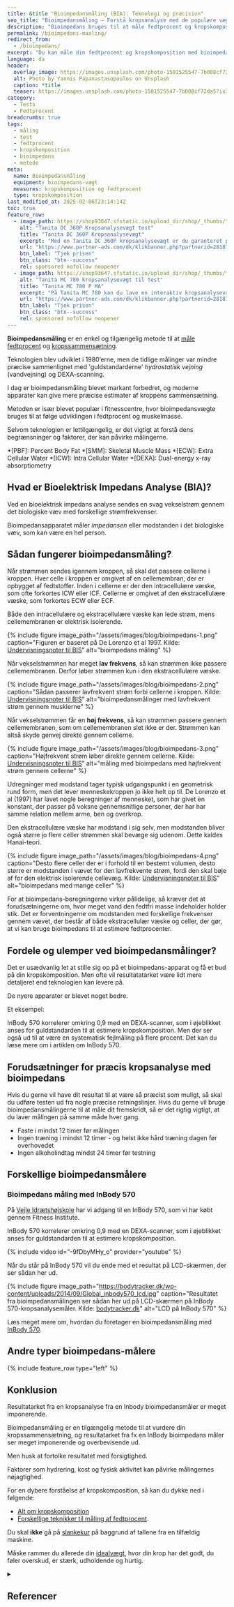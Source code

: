 ```yaml
---
title: &title "Bioimpedansmåling (BIA): Teknologi og præcision"
seo_title: "Bioimpedansmåling – Forstå kropsanalyse med de populære vægte"
description: "Bioimpedans bruges til at måle fedtprocent og kropskomposition. Lær, hvordan kropsanalysen fungerer, og hvilke faktorer der påvirker måleresultaterne."
permalink: /bioimpedans-maaling/
redirect_from:
  - /bioimpedans/
excerpt: "Du kan måle din fedtprocent og kropskomposition med bioimpedans. Nogle af de moderne kropsanalysevægte er pålidelige. Find ud af hvordan og hvornår?"
language: da
header:
  overlay_image: https://images.unsplash.com/photo-1501525547-7b008cf72da5?ixlib=rb-1.2.1&ixid=eyJhcHBfaWQiOjEyMDd9&auto=format&fit=crop&h=630&w=1200&q=60
  alt: Photo by Yannis Papanastasopoulos on Unsplash
  caption: *title
  teaser: https://images.unsplash.com/photo-1501525547-7b008cf72da5?ixlib=rb-1.2.1&ixid=eyJhcHBfaWQiOjEyMDd9&auto=format&fit=crop&h=300&w=400&q=10
category:
  - Tests
  - Fedtprocent
breadcrumbs: true
tags:
  - måling
  - test
  - fedtprocent
  - kropskomposition
  - bioimpedans
  - metode
meta:
  name: Bioimpedansmåling
  equipment: bioimpedans-vægt
  measures: kropskomposition og fedtprocent
  type: kropskomposition
last_modified_at: 2025-02-06T23:14:14Z
toc: true
feature_row:
  - image_path: https://shop93647.sfstatic.io/upload_dir/shop/_thumbs/tanita_dc_360_p_avec_colonne_analyseur_de_masse_co.w774.h774.fill.jpg
    alt: "Tanita DC 360P Kropsanalysevægt test"
    title: "Tanita DC 360P Kropsanalysevægt"
    excerpt: "Med en Tanita DC 360P kropsanalysevægt er du garanteret præcise og nøjagtige resultater. På blot 15 sekunder er det muligt at få en fuld kropsanalyse. Resultaterne vil øjeblikkeligt blive vist på LCD-skærmen, som er nem at læse."
    url: "https://www.partner-ads.com/dk/klikbanner.php?partnerid=28187&bannerid=40368&htmlurl=https://www.fitnessgruppen.dk/shop/84-fedtmaaling/1764-tanita-dc-360p-kropsanalysevaegt/"
    btn_label: "Tjek prisen"
    btn_class: "btn--success"
    rel: sponsored nofollow noopener
  - image_path: https://shop93647.sfstatic.io/upload_dir/shop/_thumbs/tanita-mc.w774.h774.fill.webp
    alt: "Tanita MC 780 kropsanalysevægt til test"
    title: "Tanita MC 780 P MA"
    excerpt: "På Tanita MC 780 kan du lave en interaktiv kropsanalysevægt test. Vægten er let at benytte. Med det todelte display kan du nemt overskue de målte og beregnede data."
    url: "https://www.partner-ads.com/dk/klikbanner.php?partnerid=28187&bannerid=40368&htmlurl=https://www.fitnessgruppen.dk/shop/84-fedtmaaling/1771-tanita-mc-780-p-ma/"
    btn_label: "Tjek prisen"
    btn_class: "btn--success"
    rel: sponsored nofollow noopener
---
```


**Bioimpedansmåling** er en enkel og tilgængelig metode til at [måle fedtprocent](/maal-fedtprocent/) og [kropssammensætning](/kropskomposition/). 

Teknologien blev udviklet i 1980’erne, men de tidlige målinger var mindre præcise sammenlignet med 'guldstandarderne' _hydrostatisk vejning_ (vandvejning) og DEXA-scanning.  

I dag er bioimpedansmåling blevet markant forbedret, og moderne apparater kan give mere præcise estimater af kroppens sammensætning.

Metoden er især blevet populær i fitnesscentre, hvor bioimpedansvægte bruges til at følge udviklingen i fedtprocent og muskelmasse.

Selvom teknologien er lettilgængelig, er det vigtigt at forstå dens begrænsninger og faktorer, der kan påvirke målingerne.

*[PBF]: Percent Body Fat
*[SMM]: Skeletal Muscle Mass
*[ECW]: Extra Cellular Water
*[ICW]: Intra Cellular Water
*[DEXA]: Dual-energy x-ray absorptiometry

## Hvad er Bioelektrisk Impedans Analyse (BIA)?

Ved en bioelektrisk impedans analyse sendes en svag vekselstrøm gennem det biologiske væv med forskellige strømfrekvenser.

Bioimpedansapparatet måler _impedansen_ eller modstanden i det biologiske væv, som kan være en hel person.

## Sådan fungerer bioimpedansmåling?

Når strømmen sendes igennem kroppen, så skal det passere cellerne i kroppen. Hver celle i kroppen er omgivet af en cellemembran, der er opbygget af fedtstoffer. Inden i cellerne er der den intracellulære væske, som ofte forkortes ICW eller ICF. Cellerne er omgivet af den ekstracellulære væske, som forkortes ECW eller ECF.

Både den intracellulære og ekstracellulære væske kan lede strøm, mens cellemembranen er elektrisk isolerende.

{% include figure image_path="/assets/images/blog/bioimpedans-1.png" caption="Figuren er baseret på De Lorenzo et al 1997. Kilde: [Undervisningsnoter til BIS](https://pure.au.dk/ws/files/20715542/Undervisningsnoter_om_BIS.pdf)" alt="bioimpedans måling" %}

Når vekselstrømmen har meget **lav frekvens**, så kan strømmen ikke passere cellemembranen. Derfor løber strømmen kun i den ekstracellulære væske.

{% include figure image_path="/assets/images/blog/bioimpedans-2.png" caption="Sådan passerer lavfrekvent strøm forbi cellerne i kroppen. Kilde: [Undervisningsnoter til BIS](https://pure.au.dk/ws/files/20715542/Undervisningsnoter_om_BIS.pdf)" alt="bioimpedansmålinger med lavfrekvent strøm gennem musklerne" %}

Når vekselstrømmen får en **høj frekvens**, så kan strømmen passere gennem cellemembranen, som om cellemembranen slet ikke er der. Strømmen kan altså skyde genvej direkte gennem cellerne.

{% include figure image_path="/assets/images/blog/bioimpedans-3.png" caption="Højfrekvent strøm løber direkte gennem cellerne. Kilde: [Undervisningsnoter til BIS](https://pure.au.dk/ws/files/20715542/Undervisningsnoter_om_BIS.pdf)" alt="måling med bioimpedans med højfrekvent strøm gennem cellerne" %}

Udregninger med modstand tager typisk udgangspunkt i en geometrisk rund form, men det lever menneskekroppen jo ikke helt op til. De Lorenzo et al (1997) har lavet nogle beregninger af mennesket, som har givet en konstant, der passer på voksne gennemsnitlige personer, der har har samme relation mellem arme, ben og overkrop.

Den ekstracellulære væske har modstand i sig selv, men modstanden bliver også større jo flere celler strømmen skal bevæge sig udenom. Dette kaldes Hanai-teori.

{% include figure image_path="/assets/images/blog/bioimpedans-4.png" caption="Desto flere celler der er i forhold til en bestemt volumen, desto større er modstanden i vævet for den lavfrekvente strøm, fordi den skal bøje af for den elektrisk isolerende cellevæg. Kilde: [Undervisningsnoter til BIS](https://pure.au.dk/ws/files/20715542/Undervisningsnoter_om_BIS.pdf)" alt="bioimpedans med mange celler" %}

For at bioimpedans-beregningerne virker pålidelige, så kræver det at forudsætningerne om, hvor meget vand den fedtfri masse indeholder holder stik. Det er forventningerne om modstanden med forskellige frekvenser gennem vævet, der består af både ekstracellulær væske og celler, der gør, at vi kan bruge bioimpedans til at estimere fedtprocenter.

## Fordele og ulemper ved bioimpedansmålinger?

Det er usædvanlig let at stille sig op på et bioimpedans-apparat og få et bud på din kropskomposition. Men ofte vil resultatatarket være lidt mere detaljeret end teknologien kan levere på.

De nyere apparater er blevet noget bedre.

Et eksempel:

InBody 570 korrelerer omkring 0,9 med en DEXA-scanner, som i øjeblikket anses for guldstandarden til at estimere kropskomposition. Men der ser også ud til at være en systematisk fejlmåling på flere procent. Det kan du læse mere om i artiklen om InBody 570.

## Forudsætninger for præcis kropsanalyse med bioimpedans

Hvis du gerne vil have dit resultat til at være så præcist som muligt, så skal du udføre testen ud fra nogle præcise retningslinjer. Hvis du gerne vil bruge bioimpedansmålingerne til at måle dit fremskridt, så er det rigtig vigtigt, at du laver målingen på samme måde hver gang.

- Faste i mindst 12 timer før målingen
- Ingen træning i mindst 12 timer - og helst ikke hård træning dagen før overhovedet
- Ingen alkoholindtag mindst 24 timer før testning

## Forskellige bioimpedansmålere

### Bioimpedans måling med InBody 570

På [Vejle Idrætshøjskole](https://www.vih.dk/) har vi adgang til en InBody 570, som vi har købt gennem Fitness Institute.

InBody 570 korrelerer omkring 0,9 med en DEXA-scanner, som i øjeblikket anses for guldstandarden til at estimere kropskomposition.

{% include video id="-9fDbyMHy_o" provider="youtube" %}

Når du står på InBody 570 vil du ende med et resultat på LCD-skærmen, der ser sådan her ud.

{% include figure image_path="https://bodytracker.dk/wp-content/uploads/2014/09/Global_inbody570_lcd.jpg" caption="Resultatet fra bioimpedansmålingen ser sådan her ud på LCD-skærmen på InBody 570-kropsanalysemåler. Kilde: [bodytracker.dk](https://bodytracker.dk/produkter/inbody570/)" alt="LCD på InBody 570" %}

Læs meget mere om, hvordan du foretager en bioimpedansmåling med [InBody 570](/artikel/inbody-570-bioimpedans/).

## Andre typer bioimpedans-målere

{% include feature_row type="left" %}

## Konklusion

Resultatarket fra en kropsanalyse fra en Inbody bioimpedansmåler er meget imponerende.

Bioimpedansmåling er en tilgængelig metode til at vurdere din kropssammensætning, og resultatarket fra fx en InBody bioimpedans måler ser meget imponerende og overbevisende ud.

Men husk at fortolke resultatet med forsigtighed.

Faktorer som hydrering, kost og fysisk aktivitet kan påvirke målingernes nøjagtighed. 

For en dybere forståelse af kropskomposition, så kan du dykke ned i følgende:

- [Alt om kropskomposition](/kropskomposition/)
- [Forskellige teknikker til måling af fedtprocent](/maal-fedtprocent/).

Du skal **ikke** gå på [slankekur](/slankekur/) på baggrund af tallene fra en tilfældig maskine.

Måske rammer du allerede din [idealvægt](/idealvaegt/), hvor din krop har det godt, du føler overskud, er stærk, udholdende og hurtig.

<details markdown="1" class="references">
  <summary><h2 id="references">Referencer</h2></summary>

- Verney, Julien, Lore Metz, Elodie Chaplais, Charlotte Cardenoux, Bruno Pereira, og David Thivel. 2016. “Bioelectrical Impedance Is an Accurate Method to Assess Body Composition in Obese but Not Severely Obese Adolescents”. Nutrition Research (New York, N.Y.) 36 (7): 663–70. <https://doi.org/10.1016/j.nutres.2016.04.003>.
- Park, Kyeong Seon, Dong-Hwa Lee, JieEun Lee, Yoon Ji Kim, Kyong Yeun Jung, Kyoung Min Kim, Soo Heon Kwak, m.fl. 2016. “Comparison between Two Methods of Bioelectrical Impedance Analyses for Accuracy in Measuring Abdominal Visceral Fat Area”. Journal of Diabetes and Its Complications 30 (2): 343–49. <https://doi.org/10.1016/j.jdiacomp.2015.10.014>.
- Moon, J. R. 2013. “Body Composition in Athletes and Sports Nutrition: An Examination of the Bioimpedance Analysis Technique”. European Journal of Clinical Nutrition 67 Suppl 1 (januar): S54-59. <https://doi.org/10.1038/ejcn.2012.165>.
- Faria, Franciane Rocha, Eliane Rodrigues Faria, Roberta Stofeles Cecon, Djalma Adão Barbosa Júnior, Sylvia do Carmo Castro Franceschini, Maria do Carmo Gouveia Peluzio, Andréia Queiroz Ribeiro, Pedro Israel Cabral Lira, Paulo Roberto Cecon, og Silvia Eloiza Priore. 2013. “Body Fat Equations and Electrical Bioimpedance Values in Prediction of Cardiovascular Risk Factors in Eutrophic and Overweight Adolescents”. International Journal of Endocrinology 2013. <https://doi.org/10.1155/2013/501638>.
- Elia, M. 2013. “Body Composition by Whole-Body Bioelectrical Impedance and Prediction of Clinically Relevant Outcomes: Overvalued or Underused?” European Journal of Clinical Nutrition 67 Suppl 1 (januar): S60-70. <https://doi.org/10.1038/ejcn.2012.166>.
- [Undervisningsnoter til BIS](https://pure.au.dk/ws/files/20715542/Undervisningsnoter_om_BIS.pdf)
</details>
